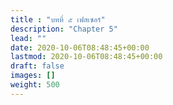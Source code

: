```yaml
---
title : "บทที่ ๕ เฟสเซอร์"
description: "Chapter 5"
lead: ""
date: 2020-10-06T08:48:45+00:00
lastmod: 2020-10-06T08:48:45+00:00
draft: false
images: []
weight: 500
---
```

